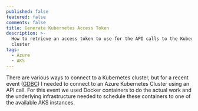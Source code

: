 ```yaml
---
published: false
featured: false
comments: false
title: Generate Kubernetes Access Token
description: >-
  How to retrieve an access token to use for the API calls to the Kubernetes
  cluster
tags:
  - Azure
  - AKS
---
```

There are various ways to connect to a Kubernetes cluster, but for a recent event ([GDBC](https://globaldevopsbootcamp.com/)) I needed to connect to an Azure Kubernetes Cluster using an API call. For this event we used Docker containers to do the actual work and the underlying infrastructure needed to schedule these containers to one of the available AKS instances. 